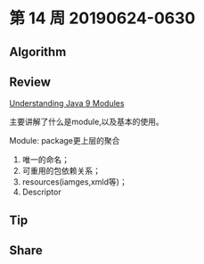# 第 14 周 20190624-0630

## Algorithm


## Review

[Understanding Java 9 Modules](https://www.oracle.com/corporate/features/understanding-java-9-modules.html)

主要讲解了什么是module,以及基本的使用。

Module: package更上层的聚合

1. 唯一的命名；
2. 可重用的包依赖关系；
3. resources(iamges,xmld等)；
4. Descriptor

## Tip


## Share


